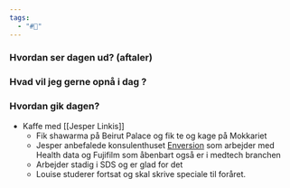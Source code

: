 ```yaml
---
tags:
  - "#📅"
---
```

### Hvordan ser dagen ud? (aftaler)


### Hvad vil jeg gerne opnå i dag ?


### Hvordan gik dagen?
- Kaffe med [[Jesper Linkis]]
	- Fik shawarma på Beirut Palace og fik te og kage på Mokkariet 
	- Jesper anbefalede konsulenthuset [Enversion](https://www.linkedin.com/company/enversion/)  som arbejder med Health data og Fujifilm som åbenbart også er i medtech branchen
	- Arbejder stadig i SDS og er glad for det
	- Louise studerer fortsat og skal skrive speciale til foråret. 